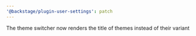 ```yaml
---
'@backstage/plugin-user-settings': patch
---
```


The theme switcher now renders the title of themes instead of their variant

